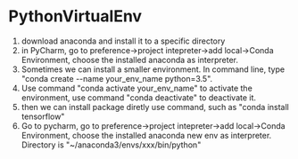 # PythonVirtualEnv

1. download anaconda and install it to a specific directory
2. in PyCharm, go to preference->project intepreter->add local->Conda Environment, choose the installed anaconda as interpreter.
3. Sometimes we can install a smaller environment. In command line, type "conda create --name your_env_name python=3.5".
4. Use command "conda activate your_env_name" to activate the environment, use command "conda deactivate" to deactivate it.
5. then we can install package diretly use command, such as "conda install tensorflow"
6. Go to pycharm, go to preference->project intepreter->add local->Conda Environment, choose the installed anaconda new env as interpreter. Directory is "~/anaconda3/envs/xxx/bin/python"

